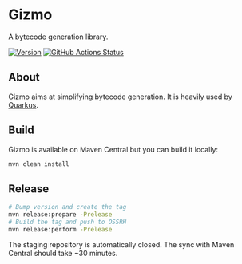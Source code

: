 # Gizmo

A bytecode generation library.

[![Version](https://img.shields.io/maven-central/v/io.quarkus.gizmo/gizmo?logo=apache-maven&style=for-the-badge)](https://search.maven.org/artifact/io.quarkus.gizmo/gizmo)
[![GitHub Actions Status](<https://img.shields.io/github/actions/workflow/status/quarkusio/gizmo/maven.yml?branch=main&logo=GitHub&style=for-the-badge>)](https://github.com/quarkusio/gizmo/actions?query=workflow%3A%22Gizmo+CI%22)

## About

Gizmo aims at simplifying bytecode generation.
It is heavily used by [Quarkus](https://quarkus.io).
 
## Build

Gizmo is available on Maven Central but you can build it locally:

```bash
mvn clean install
```

## Release

```bash
# Bump version and create the tag
mvn release:prepare -Prelease
# Build the tag and push to OSSRH
mvn release:perform -Prelease
```

The staging repository is automatically closed. The sync with Maven Central should take ~30 minutes.
